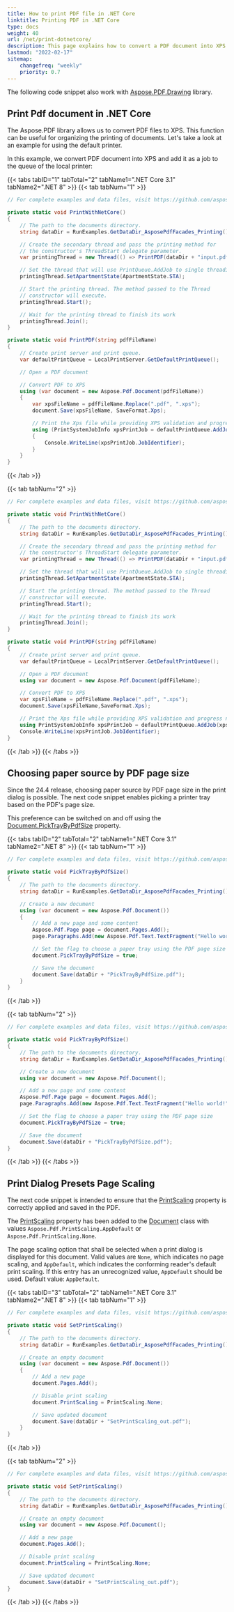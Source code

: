 ```yaml
---
title: How to print PDF file in .NET Core
linktitle: Printing PDF in .NET Core
type: docs
weight: 40
url: /net/print-dotnetcore/
description: This page explains how to convert a PDF document into XPS in .NET Core and add it as a job to the queue of the local printer.
lastmod: "2022-02-17"
sitemap:
    changefreq: "weekly"
    priority: 0.7
---
```

<script type="application/ld+json">
{
    "@context": "https://schema.org",
    "@type": "TechArticle",
    "headline": "How to print PDF file in .NET Core",
    "alternativeHeadline": "Print PDFs as XPS in .NET Core with ease",
    "abstract": "Discover the new functionality in .NET Core that streamlines the process of printing PDF documents by converting them to XPS format and efficiently managing print jobs in your local printer queue. This feature also allows for enhanced control over paper sources based on PDF page sizes, ensuring a tailored printing experience. Optimize your document management with precise scaling options directly from the print dialog",
    "author": {
        "@type": "Person",
        "name": "Anastasiia Holub",
        "givenName": "Anastasiia",
        "familyName": "Holub",
        "url": "https://www.linkedin.com/in/anastasiia-holub-750430225/"
    },
    "genre": "pdf document generation",
    "keywords": "print PDF, .NET Core, convert PDF to XPS, print queue, Aspose.PDF, paper source by PDF page size, print dialog presets, page scaling, document printing, local printer",
    "wordcount": "606",
    "proficiencyLevel": "Beginner",
    "publisher": {
        "@type": "Organization",
        "name": "Aspose.PDF for .NET",
        "url": "https://products.aspose.com/pdf",
        "logo": "https://www.aspose.cloud/templates/aspose/img/products/pdf/aspose_pdf-for-net.svg",
        "alternateName": "Aspose",
        "sameAs": [
            "https://facebook.com/aspose.pdf/",
            "https://twitter.com/asposepdf",
            "https://www.youtube.com/channel/UCmV9sEg_QWYPi6BJJs7ELOg/featured",
            "https://www.linkedin.com/company/aspose",
            "https://stackoverflow.com/questions/tagged/aspose",
            "https://aspose.quora.com/",
            "https://aspose.github.io/"
        ],
        "contactPoint": [
            {
                "@type": "ContactPoint",
                "telephone": "+1 903 306 1676",
                "contactType": "sales",
                "areaServed": "US",
                "availableLanguage": "en"
            },
            {
                "@type": "ContactPoint",
                "telephone": "+44 141 628 8900",
                "contactType": "sales",
                "areaServed": "GB",
                "availableLanguage": "en"
            },
            {
                "@type": "ContactPoint",
                "telephone": "+61 2 8006 6987",
                "contactType": "sales",
                "areaServed": "AU",
                "availableLanguage": "en"
            }
        ]
    },
    "url": "/net/print-dotnetcore/",
    "mainEntityOfPage": {
        "@type": "WebPage",
        "@id": "/net/print-dotnetcore/"
    },
    "dateModified": "2024-11-25",
    "description": "This page explains how to convert a PDF document into XPS and add it as a job to the queue of the local printer."
}
</script>

The following code snippet also work with [Aspose.PDF.Drawing](/pdf/net/drawing/) library.

## **Print Pdf document in .NET Core**

The Aspose.PDF library allows us to convert PDF files to XPS. This function can be useful for organizing the printing of documents. Let's take a look at an example for using the default printer.

In this example, we convert PDF document into XPS and add it as a job to the queue of the local printer:

{{< tabs tabID="1" tabTotal="2" tabName1=".NET Core 3.1" tabName2=".NET 8" >}}
{{< tab tabNum="1" >}}
```csharp
// For complete examples and data files, visit https://github.com/aspose-pdf/Aspose.PDF-for-.NET

private static void PrintWithNetCore()
{
    // The path to the documents directory.
    string dataDir = RunExamples.GetDataDir_AsposePdfFacades_Printing();

    // Create the secondary thread and pass the printing method for
    // the constructor's ThreadStart delegate parameter.
    var printingThread = new Thread(() => PrintPDF(dataDir + "input.pdf"));

    // Set the thread that will use PrintQueue.AddJob to single threading.
    printingThread.SetApartmentState(ApartmentState.STA);

    // Start the printing thread. The method passed to the Thread
    // constructor will execute.
    printingThread.Start();

    // Wait for the printing thread to finish its work
    printingThread.Join();
}

private static void PrintPDF(string pdfFileName)
{
    // Create print server and print queue.
    var defaultPrintQueue = LocalPrintServer.GetDefaultPrintQueue();

    // Open a PDF document

    // Convert PDF to XPS
    using (var document = new Aspose.Pdf.Document(pdfFileName))
    {
        var xpsFileName = pdfFileName.Replace(".pdf", ".xps");
        document.Save(xpsFileName, SaveFormat.Xps);

        // Print the Xps file while providing XPS validation and progress notifications.
        using (PrintSystemJobInfo xpsPrintJob = defaultPrintQueue.AddJob(xpsFileName, xpsFileName, false))
        {
            Console.WriteLine(xpsPrintJob.JobIdentifier);
        }
    }
}
```
{{< /tab >}}

{{< tab tabNum="2" >}}
```csharp
// For complete examples and data files, visit https://github.com/aspose-pdf/Aspose.PDF-for-.NET

private static void PrintWithNetCore()
{
    // The path to the documents directory.
    string dataDir = RunExamples.GetDataDir_AsposePdfFacades_Printing();

    // Create the secondary thread and pass the printing method for
    // the constructor's ThreadStart delegate parameter.
    var printingThread = new Thread(() => PrintPDF(dataDir + "input.pdf"));

    // Set the thread that will use PrintQueue.AddJob to single threading.
    printingThread.SetApartmentState(ApartmentState.STA);

    // Start the printing thread. The method passed to the Thread
    // constructor will execute.
    printingThread.Start();

    // Wait for the printing thread to finish its work
    printingThread.Join();
}

private static void PrintPDF(string pdfFileName)
{
    // Create print server and print queue.
    var defaultPrintQueue = LocalPrintServer.GetDefaultPrintQueue();

    // Open a PDF document
    using var document = new Aspose.Pdf.Document(pdfFileName);

    // Convert PDF to XPS
    var xpsFileName = pdfFileName.Replace(".pdf", ".xps");
    document.Save(xpsFileName,SaveFormat.Xps);

    // Print the Xps file while providing XPS validation and progress notifications.
    using PrintSystemJobInfo xpsPrintJob = defaultPrintQueue.AddJob(xpsFileName, xpsFileName, false);
    Console.WriteLine(xpsPrintJob.JobIdentifier);
}
```
{{< /tab >}}
{{< /tabs >}}

## Choosing paper source by PDF page size
 
Since the 24.4 release, choosing paper source by PDF page size in the print dialog is possible. The next code snippet enables picking a printer tray based on the PDF's page size.

This preference can be switched on and off using the [Document.PickTrayByPdfSize](https://reference.aspose.com/pdf/net/aspose.pdf/document/picktraybypdfsize/) property.

{{< tabs tabID="2" tabTotal="2" tabName1=".NET Core 3.1" tabName2=".NET 8" >}}
{{< tab tabNum="1" >}}
```csharp
// For complete examples and data files, visit https://github.com/aspose-pdf/Aspose.PDF-for-.NET

private static void PickTrayByPdfSize()
{
    // The path to the documents directory.
    string dataDir = RunExamples.GetDataDir_AsposePdfFacades_Printing();

    // Create a new document
    using (var document = new Aspose.Pdf.Document())
    {
        // Add a new page and some content
        Aspose.Pdf.Page page = document.Pages.Add();
        page.Paragraphs.Add(new Aspose.Pdf.Text.TextFragment("Hello world!"));

        // Set the flag to choose a paper tray using the PDF page size
        document.PickTrayByPdfSize = true;

        // Save the document
        document.Save(dataDir + "PickTrayByPdfSize.pdf");
    }
}
```
{{< /tab >}}

{{< tab tabNum="2" >}}
```csharp
// For complete examples and data files, visit https://github.com/aspose-pdf/Aspose.PDF-for-.NET

private static void PickTrayByPdfSize()
{
    // The path to the documents directory.
    string dataDir = RunExamples.GetDataDir_AsposePdfFacades_Printing();

    // Create a new document
    using var document = new Aspose.Pdf.Document();

    // Add a new page and some content
    Aspose.Pdf.Page page = document.Pages.Add();
    page.Paragraphs.Add(new Aspose.Pdf.Text.TextFragment("Hello world!"));

    // Set the flag to choose a paper tray using the PDF page size
    document.PickTrayByPdfSize = true;

    // Save the document
    document.Save(dataDir + "PickTrayByPdfSize.pdf");
}
```
{{< /tab >}}
{{< /tabs >}}

## Print Dialog Presets Page Scaling

The next code snippet is intended to ensure that the [PrintScaling](https://reference.aspose.com/pdf/net/aspose.pdf/document/printscaling/) property is correctly applied and saved in the PDF.

The [PrintScaling](https://reference.aspose.com/pdf/net/aspose.pdf/document/printscaling/) property has been added to the [Document](https://reference.aspose.com/pdf/net/aspose.pdf/document/) class with values `​​Aspose.Pdf.PrintScaling.AppDefault` or `Aspose.Pdf.PrintScaling.None`.

The page scaling option that shall be selected when a print dialog is displayed for this document. Valid values are `None`, which indicates no page scaling, and `AppDefault`, which indicates the conforming reader's default print scaling. If this entry has an unrecognized value, `AppDefault` should be used. Default value: `AppDefault`.

{{< tabs tabID="3" tabTotal="2" tabName1=".NET Core 3.1" tabName2=".NET 8" >}}
{{< tab tabNum="1" >}}
```csharp
// For complete examples and data files, visit https://github.com/aspose-pdf/Aspose.PDF-for-.NET

private static void SetPrintScaling()
{
    // The path to the documents directory.
    string dataDir = RunExamples.GetDataDir_AsposePdfFacades_Printing();

    // Create an empty document
    using (var document = new Aspose.Pdf.Document())
    {
        // Add a new page
        document.Pages.Add();

        // Disable print scaling
        document.PrintScaling = PrintScaling.None;

        // Save updated document
        document.Save(dataDir + "SetPrintScaling_out.pdf");
    }
}
```
{{< /tab >}}

{{< tab tabNum="2" >}}
```csharp
// For complete examples and data files, visit https://github.com/aspose-pdf/Aspose.PDF-for-.NET

private static void SetPrintScaling()
{
    // The path to the documents directory.
    string dataDir = RunExamples.GetDataDir_AsposePdfFacades_Printing();

    // Create an empty document
    using var document = new Aspose.Pdf.Document();

    // Add a new page
    document.Pages.Add();

    // Disable print scaling
    document.PrintScaling = PrintScaling.None;

    // Save updated document
    document.Save(dataDir + "SetPrintScaling_out.pdf");
}
```
{{< /tab >}}
{{< /tabs >}}

<script type="application/ld+json">
{
    "@context": "http://schema.org",
    "@type": "SoftwareApplication",
    "name": "Aspose.PDF for .NET Library",
    "image": "https://www.aspose.cloud/templates/aspose/img/products/pdf/aspose_pdf-for-net.svg",
    "url": "https://www.aspose.com/",
    "publisher": {
        "@type": "Organization",
        "name": "Aspose.PDF",
        "url": "https://products.aspose.com/pdf",
        "logo": "https://www.aspose.cloud/templates/aspose/img/products/pdf/aspose_pdf-for-net.svg",
        "alternateName": "Aspose",
        "sameAs": [
            "https://facebook.com/aspose.pdf/",
            "https://twitter.com/asposepdf",
            "https://www.youtube.com/channel/UCmV9sEg_QWYPi6BJJs7ELOg/featured",
            "https://www.linkedin.com/company/aspose",
            "https://stackoverflow.com/questions/tagged/aspose",
            "https://aspose.quora.com/",
            "https://aspose.github.io/"
        ],
        "contactPoint": [
            {
                "@type": "ContactPoint",
                "telephone": "+1 903 306 1676",
                "contactType": "sales",
                "areaServed": "US",
                "availableLanguage": "en"
            },
            {
                "@type": "ContactPoint",
                "telephone": "+44 141 628 8900",
                "contactType": "sales",
                "areaServed": "GB",
                "availableLanguage": "en"
            },
            {
                "@type": "ContactPoint",
                "telephone": "+61 2 8006 6987",
                "contactType": "sales",
                "areaServed": "AU",
                "availableLanguage": "en"
            }
        ]
    },
    "offers": {
        "@type": "Offer",
        "price": "1199",
        "priceCurrency": "USD"
    },
    "applicationCategory": "PDF Manipulation Library for .NET",
    "downloadUrl": "https://www.nuget.org/packages/Aspose.PDF/",
    "operatingSystem": "Windows, MacOS, Linux",
    "screenshot": "https://docs.aspose.com/pdf/net/create-pdf-document/screenshot.png",
    "softwareVersion": "2022.1",
    "aggregateRating": {
        "@type": "AggregateRating",
        "ratingValue": "5",
        "ratingCount": "16"
    }
}
</script>
